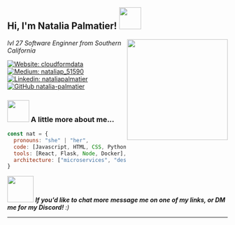 <h2> Hi, I'm Natalia Palmatier! <img src="kirbyu.gif" width="50"></h2>
<img align='right' src="halo.gif" width="230">
<p><em>lvl 27 Software Enginner from Southern California </br>
</em></p>

[![Website: cloudformdata](https://img.shields.io/badge/-Portfolio-pink?style&logo=protonmail&logoColor=black&link=https://www.cloudformdata.com/)](https://www.cloudformdata.com/)
[![Medium: nataliap_51590](https://img.shields.io/badge/-Blog-black?style&logo=Medium&logoColor=white&link=https://www.medium.com/@nataliap_51590)](https://www.medium.com/@nataliap_51590)
[![Linkedin: nataliapalmatier](https://img.shields.io/badge/-nataliapalmatier-blue?style=flat-square&logo=Linkedin&logoColor=white&link=https://www.linkedin.com/in/natalia-palmatier/)](https://www.linkedin.com/in/natalia-palmatier/)
[![GitHub natalia-palmatier](https://img.shields.io/github/followers/natalia-palmatier?label=follow&style=social)](https://github.com/natalia-palmatier)


### <img src="https://media.giphy.com/media/VgCDAzcKvsR6OM0uWg/giphy.gif" width="50"> A little more about me...  

```javascript
const nat = {
  pronouns: "she" | "her",
  code: [Javascript, HTML, CSS, Python, C],
  tools: [React, Flask, Node, Docker],
  architecture: ["microservices", "design system pattern"]
}
```

<img src="https://media.giphy.com/media/LnQjpWaON8nhr21vNW/giphy.gif" width="60"> <em><b>If you'd like to chat more</b> <b>message me on one of my links, or DM me for my Discord! </b> :)</em>

---
